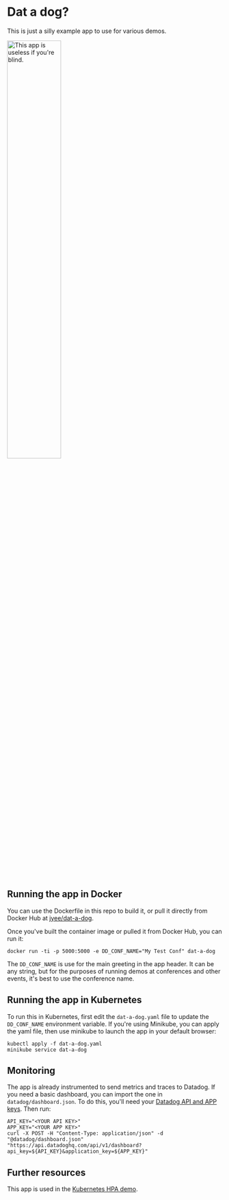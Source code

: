 # Dat a dog?

This is just a silly example app to use for various demos.

<img src="https://raw.githubusercontent.com/jyee/dat-a-dog/master/dat-a-dog.ogg" alt="This app is useless if you're blind." style="width:50%; height:auto;" />

## Running the app in Docker

You can use the Dockerfile in this repo to build it, or pull it directly from Docker Hub at [jyee/dat-a-dog](https://hub.docker.com/r/jyee/dat-a-dog).

Once you've built the container image or pulled it from Docker Hub, you can run it:

```
docker run -ti -p 5000:5000 -e DD_CONF_NAME="My Test Conf" dat-a-dog
```

The `DD_CONF_NAME` is use for the main greeting in the app header. It can be any string, but for the purposes of running demos at conferences and other events, it's best to use the conference name.

## Running the app in Kubernetes

To run this in Kubernetes, first edit the `dat-a-dog.yaml` file to update the `DD_CONF_NAME` environment variable. If you're using Minikube, you can apply the yaml file, then use minikube to launch the app in your default browser:

```
kubectl apply -f dat-a-dog.yaml
minikube service dat-a-dog
```

## Monitoring

The app is already instrumented to send metrics and traces to Datadog. If you need a basic dashboard, you can import the one in `datadog/dashboard.json`. To do this, you'll need your [Datadog API and APP keys](https://app.datadoghq.com/account/settings#api). Then run:

```
API_KEY="<YOUR API KEY>"
APP_KEY="<YOUR APP KEY>"
curl -X POST -H "Content-Type: application/json" -d "@datadog/dashboard.json"  "https://api.datadoghq.com/api/v1/dashboard?api_key=${API_KEY}&application_key=${APP_KEY}"
```

## Further resources

This app is used in the [Kubernetes HPA demo](https://github.com/jyee/k8s-hpa-demo).
